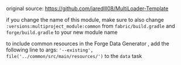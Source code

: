 original source:
    https://github.com/jaredlll08/MultiLoader-Template

if you change the name of this module, make sure to also change   
`:versions:multiproject_module:common`
from `fabric/build.gradle` and `forge/build.gradle` to your new module name

to include common resources in the Forge Data Generator , add the following line to args:
`'--existing', file('../common/src/main/resources/')` to the `data` task